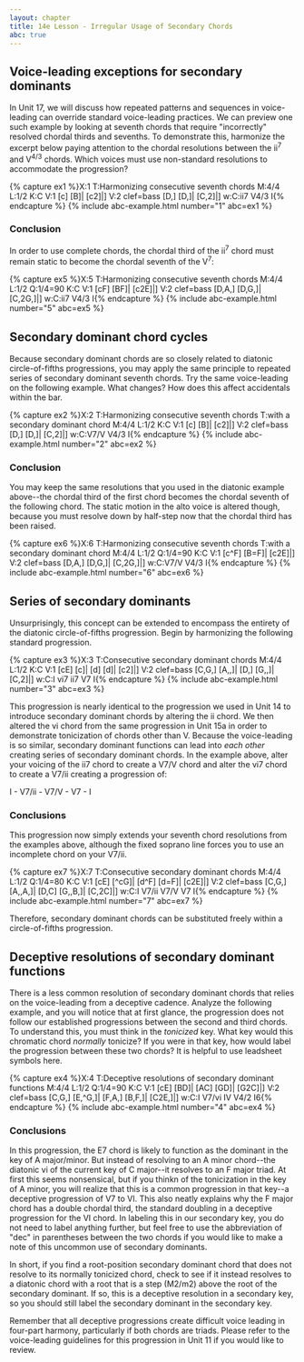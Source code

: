 ```yaml
---
layout: chapter
title: 14e Lesson - Irregular Usage of Secondary Chords
abc: true
---
```


## Voice-leading exceptions for secondary dominants

In Unit 17, we will discuss how repeated patterns and sequences in voice-leading can override standard voice-leading practices. We can preview one such example by looking at seventh chords that require "incorrectly" resolved chordal thirds and sevenths. To demonstrate this, harmonize the excerpt below paying attention to the chordal resolutions between the ii<sup>7</sup> and V<sup>4/3</sup> chords. Which voices must use non-standard resolutions to accommodate the progression?

{% capture ex1 %}X:1
T:Harmonizing consecutive seventh chords
M:4/4
L:1/2
K:C
V:1
[c] [B]| [c2]|]
V:2 clef=bass
[D,] [D,]| [C,2]|]
w:C:ii7 V4/3 I{% endcapture %}
{% include abc-example.html number="1" abc=ex1 %}

### Conclusion

In order to use complete chords, the chordal third of the ii<sup>7</sup> chord must remain static to become the chordal seventh of the V<sup>7</sup>:

{% capture ex5 %}X:5
T:Harmonizing consecutive seventh chords
M:4/4
L:1/2
Q:1/4=90
K:C
V:1
[cF] [BF]| [c2E]|]
V:2 clef=bass
[D,A,] [D,G,]| [C,2G,]|]
w:C:ii7 V4/3 I{% endcapture %}
{% include abc-example.html number="5" abc=ex5 %}


## Secondary dominant chord cycles

Because secondary dominant chords are so closely related to diatonic circle-of-fifths progressions, you may apply the same principle to repeated series of secondary dominant seventh chords. Try the same voice-leading on the following example. What changes? How does this affect accidentals within the bar.

{% capture ex2 %}X:2
T:Harmonizing consecutive seventh chords
T:with a secondary dominant chord
M:4/4
L:1/2
K:C
V:1
[c] [B]| [c2]|]
V:2 clef=bass
[D,] [D,]| [C,2]|]
w:C:V7/V V4/3 I{% endcapture %}
{% include abc-example.html number="2" abc=ex2 %}

### Conclusion

You may keep the same resolutions that you used in the diatonic example above--the chordal third of the first chord becomes the chordal seventh of the following chord. The static motion in the alto voice is altered though, because you must resolve down by half-step now that the chordal third has been raised.

{% capture ex6 %}X:6
T:Harmonizing consecutive seventh chords
T:with a secondary dominant chord
M:4/4
L:1/2
Q:1/4=90
K:C
V:1
[c^F] [B=F]| [c2E]|]
V:2 clef=bass
[D,A,] [D,G,]| [C,2G,]|]
w:C:V7/V V4/3 I{% endcapture %}
{% include abc-example.html number="6" abc=ex6 %}

## Series of secondary dominants

Unsurprisingly, this concept can be extended to encompass the entirety of the diatonic circle-of-fifths progression. Begin by harmonizing the following standard progression.

{% capture ex3 %}X:3
T:Consecutive secondary dominant chords
M:4/4
L:1/2
K:C
V:1
[cE] [c]| [d] [d]| [c2]|]
V:2 clef=bass
[C,G,] [A,,]| [D,] [G,,]| [C,2]|]
w:C:I vi7 ii7 V7 I{% endcapture %}
{% include abc-example.html number="3" abc=ex3 %}

This progression is nearly identical to the progression we used in Unit 14 to introduce secondary dominant chords by altering the ii chord. We then altered the vi chord from the same progression in Unit 15a in order to demonstrate tonicization of chords other than V. Because the voice-leading is so similar, secondary dominant functions can lead into *each other* creating series of secondary dominant chords. In the example above, alter your voicing of the ii7 chord to create a V7/V chord and alter the vi7 chord to create a V7/ii creating a progression of:

I - V7/ii - V7/V - V7 - I

### Conclusions

This progression now simply extends your seventh chord resolutions from the examples above, although the fixed soprano line forces you to use an incomplete chord on your V7/ii.

{% capture ex7 %}X:7
T:Consecutive secondary dominant chords
M:4/4
L:1/2
Q:1/4=80
K:C
V:1
[cE] [^cG]| [d^F] [d=F]| [c2E]|]
V:2 clef=bass
[C,G,] [A,,A,]| [D,C] [G,,B,]| [C,2C]|]
w:C:I V7/ii V7/V V7 I{% endcapture %}
{% include abc-example.html number="7" abc=ex7 %}

Therefore, secondary dominant chords can be substituted freely within a circle-of-fifths progression.

## Deceptive resolutions of secondary dominant functions

There is a less common resolution of secondary dominant chords that relies on the voice-leading from a deceptive cadence. Analyze the following example, and you will notice that at first glance, the progression does not follow our established progressions between the second and third chords. To understand this, you must think in the *tonicized* key. What key would this chromatic chord *normally* tonicize? If you were in that key, how would label the progression between these two chords? It is helpful to use leadsheet symbols here.

{% capture ex4 %}X:4
T:Deceptive resolutions of secondary dominant functions
M:4/4
L:1/2
Q:1/4=90
K:C
V:1
[cE] [BD]| [AC] [GD]| [G2C]|]
V:2 clef=bass
[C,G,] [E,^G,]| [F,A,] [B,F,]| [C2E,]|]
w:C:I V7/vi IV V4/2 I6{% endcapture %}
{% include abc-example.html number="4" abc=ex4 %}

### Conclusions

In this progression, the E7 chord is likely to function as the dominant in the key of A major/minor. But instead of resolving to an A minor chord--the diatonic vi of the current key of C major--it resolves to an F major triad. At first this seems nonsensical, but if you thinkn of the tonicization in the key of A minor, you will realize that this is a common progression in that key--a deceptive progression of V7 to VI. This also neatly explains why the F major chord has a double chordal third, the standard doubling in a deceptive progression for the VI chord. In labeling this in our secondary key, you do not need to label anything further, but feel free to use the abbreviation of "dec" in parentheses between the two chords if you would like to make a note of this uncommon use of secondary dominants.

In short, if you find a root-position secondary dominant chord that does not resolve to its normally tonicized chord, check to see if it instead resolves to a diatonic chord with a root that is a step (M2/m2) above the root of the secondary dominant. If so, this is a deceptive resolution in a secondary key, so you should still label the secondary dominant in the secondary key.

Remember that all deceptive progressions create difficult voice leading in four-part harmony, particularly if both chords are triads. Please refer to the voice-leading guidelines for this progression in Unit 11 if you would like to review.
